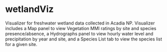 # wetlandViz
Visualizer for freshwater wetland data collected in Acadia NP. Visualizer includes a Map panel to view Vegetation MMI ratings by site and species presence/absence, a Hydrographs panel to view hourly water level and precipitation by year and site, and a Species List tab to view the species list for a given site.
